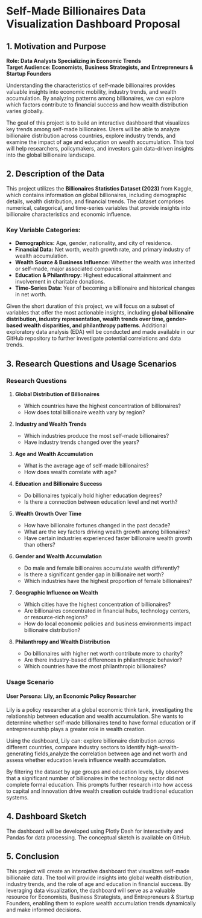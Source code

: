 # **Self-Made Billionaires Data Visualization Dashboard Proposal**

## **1. Motivation and Purpose**
**Role: Data Analysts Specializing in Economic Trends**  
**Target Audience: Economists, Business Strategists, and Entrepreneurs & Startup Founders**

Understanding the characteristics of self-made billionaires provides valuable insights into economic mobility, industry trends, and wealth accumulation. By analyzing patterns among billionaires, we can explore which factors contribute to financial success and how wealth distribution varies globally.

The goal of this project is to build an interactive dashboard that visualizes key trends among self-made billionaires. Users will be able to analyze billionaire distribution across countries, explore industry trends, and examine the impact of age and education on wealth accumulation. This tool will help researchers, policymakers, and investors gain data-driven insights into the global billionaire landscape.

## **2. Description of the Data**
This project utilizes the **Billionaires Statistics Dataset (2023)** from Kaggle, which contains information on global billionaires, including demographic details, wealth distribution, and financial trends. The dataset comprises numerical, categorical, and time-series variables that provide insights into billionaire characteristics and economic influence.

### **Key Variable Categories:**
- **Demographics:** Age, gender, nationality, and city of residence.
- **Financial Data:** Net worth, wealth growth rate, and primary industry of wealth accumulation.
- **Wealth Source & Business Influence:** Whether the wealth was inherited or self-made, major associated companies.
- **Education & Philanthropy:** Highest educational attainment and involvement in charitable donations.
- **Time-Series Data:** Year of becoming a billionaire and historical changes in net worth.

Given the short duration of this project, we will focus on a subset of variables that offer the most actionable insights, including **global billionaire distribution, industry representation, wealth trends over time, gender-based wealth disparities, and philanthropy patterns**. Additional exploratory data analysis (EDA) will be conducted and made available in our GitHub repository to further investigate potential correlations and data trends.

## **3. Research Questions and Usage Scenarios**
### **Research Questions**
1. **Global Distribution of Billionaires**  
   - Which countries have the highest concentration of billionaires?  
   - How does total billionaire wealth vary by region?  

2. **Industry and Wealth Trends**  
   - Which industries produce the most self-made billionaires?  
   - Have industry trends changed over the years?  

3. **Age and Wealth Accumulation**  
   - What is the average age of self-made billionaires?  
   - How does wealth correlate with age?  

4. **Education and Billionaire Success**  
   - Do billionaires typically hold higher education degrees?  
   - Is there a connection between education level and net worth?  

5. **Wealth Growth Over Time**  
   - How have billionaire fortunes changed in the past decade?  
   - What are the key factors driving wealth growth among billionaires?  
   - Have certain industries experienced faster billionaire wealth growth than others?  

6. **Gender and Wealth Accumulation**  
   - Do male and female billionaires accumulate wealth differently?  
   - Is there a significant gender gap in billionaire net worth?  
   - Which industries have the highest proportion of female billionaires?  

7. **Geographic Influence on Wealth**  
   - Which cities have the highest concentration of billionaires?  
   - Are billionaires concentrated in financial hubs, technology centers, or resource-rich regions?  
   - How do local economic policies and business environments impact billionaire distribution?  

8. **Philanthropy and Wealth Distribution**  
   - Do billionaires with higher net worth contribute more to charity?  
   - Are there industry-based differences in philanthropic behavior?  
   - Which countries have the most philanthropic billionaires?  

### **Usage Scenario**
#### **User Persona: Lily, an Economic Policy Researcher**
Lily is a policy researcher at a global economic think tank, investigating the relationship between education and wealth accumulation. She wants to determine whether self-made billionaires tend to have formal education or if entrepreneurship plays a greater role in wealth creation.

Using the dashboard, Lily can: explore billionaire distribution across different countries, compare industry sectors to identify high-wealth-generating fields,analyze the correlation between age and net worth and assess whether education levels influence wealth accumulation.

By filtering the dataset by age groups and education levels, Lily observes that a significant number of billionaires in the technology sector did not complete formal education. This prompts further research into how access to capital and innovation drive wealth creation outside traditional education systems.

## **4. Dashboard Sketch**
The dashboard will be developed using Plotly Dash for interactivity and Pandas for data processing. The conceptual sketch is available on GitHub.

## **5. Conclusion**
This project will create an interactive dashboard that visualizes self-made billionaire data. The tool will provide insights into global wealth distribution, industry trends, and the role of age and education in financial success. By leveraging data visualization, the dashboard will serve as a valuable resource for Economists, Business Strategists, and Entrepreneurs & Startup Founders, enabling them to explore wealth accumulation trends dynamically and make informed decisions.


